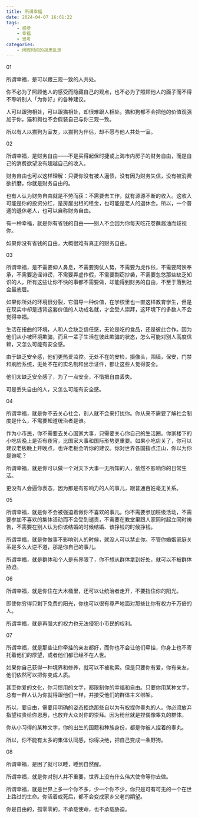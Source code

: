 ```yaml
---
title: 所谓幸福
date: 2024-04-07 16:01:22
tags:
    - 感受
    - 幸福
    - 思考
categories: 
    - 闲暇时间的胡思乱想
---
```


01

所谓幸福，是可以跟三观一致的人共处。

你不必为了照顾他人的感受而隐藏自己的观点，也不必为了照顾他人的面子而不得不聆听别人「为你好」的各种建议。

人可以跟狗相处，可以跟猫相处，却很难跟人相处。猫和狗都不会把他的价值观强加于你，猫和狗也不会假装自己与你三观一致。

所以有人以猫狗为室友，以猫狗为伴侣，却不愿与他人共处一室。

02

所谓幸福，是财务自由——不是买得起保时捷或上海市内房子的财务自由，而是自己的消费欲望没有超越自己的收入。

财务自由也可以这样理解：只要你没有被人逼债，没有因为财务失信，没有被消费欲折磨，你就是财务自由的。

也有人认为财务自由就是不劳而获：不需要去工作，就有源源不断的收入。这收入可能是你的投资分红，是房屋出租的租金，也可能是老人的退休金。所以，一个普通的退休老人，也可以自称财务自由。

有一种幸福，就是你有省钱的自由——别人不会因为你每天吃花卷蘸酱油而歧视你。

如果你没有省钱的自由，大概很难有真正的财务自由。

03

所谓幸福，是不需要仰人鼻息，不需要狗仗人势，不需要为虎作伥，不需要阿谀奉承，不需要造谣诽谤，不需要弄虚作假，不需要剽窃抄袭，不需要忽悠那些缺乏知识的人，所有这些让你不快的事都不需要做，却能得到财务的自由，不至于落到社会最底层。

如果你所处的环境很分裂，它倡导一种价值，在学校里也一直这样教育学生，但是在现实中却是违背这套价值的人功成名就，才会受人崇拜，这环境下的多数人不会觉得幸福。

生活在扭曲的环境，人和人会缺乏信任感，无论是吃的食品，还是彼此合作。因为他们从小被环境欺骗，而且一辈子生活在彼此欺骗的状态，怎么可能对别人高度信赖，又怎么可能有安全感。

由于缺乏安全感，他们更热爱监控。无处不在的安检，摄像头，围墙，保安，门禁和刷脸系统，无处不在的实名制和出示证件，都让这些人觉得安全。

他们太缺乏安全感了，为了一点安全，不惜把自由丢失。

可是丢失自由的人，又怎么可能有安全感。

04

所谓幸福，就是你不去关心社会，别人就不会来打扰你。你从来不需要了解社会制度是什么，不需要知道统治者是谁。

作为小市民，你不需要去关心国家大事，只需要关心你自己的生活圈。你家楼下的小吃店晚上是否有夜宵，比国家大事和国际形势更重要。如果小吃店关了，你可以建议老板晚上开晚点，也许老板会听你的建议。你对世界各国指点江山，你以为你是谁呢？

所谓幸福，就是你可以做一个对天下大事一无所知的人，依然不影响你的日常生活。

更没有人会逼你表态，因为那是有影响力的人的事儿，跟普通百姓毫无关系。

05

所谓幸福，就是你不会被强迫着做你不喜欢的事儿。你不需要参加班级活动，不需要参加不喜欢的集体活动而不会受到谴责，不需要在教堂里跟人家同时起立同时祷告，不需要在别人认为你该结婚的时候结婚、该挣钱的时候挣钱。

所谓幸福，就是你做事不影响别人的时候，就没人可以禁止你。不管你婚姻家庭关系是多么大逆不道，那是你自己的事儿。

所谓幸福，就是群体和个人是有界限了，你不想从群体拿到好处，就可以不被群体胁迫。

06

所谓幸福，就是你住在大木桶里，还可以让统治者走开，不要挡住你的阳光。

即使你穷得只剩下免费的阳光，你也可以很有尊严地面对那些比你有权力千万倍的人。

所谓幸福，就是再强大的权力也无法侵犯小市民的权利。

07

所谓幸福，就是那些让你牵挂的亲友都好，而你也不会让他们牵挂，你身上也不寄托着他们的厚望，或者他们都已经不在人世。

如果你自己获得一种境界和修养，就可以不被勒索。但是只要你有爱，你有亲友，他们依然可以把你变成人质。

甚至你爱的文化，你习惯用的文字，都限制你的幸福和自由。只要你用某种文字，总有一群人认为你就得跟他们一样，并接受他们的群体主义绑架。

所以，要自由，需要用明确的姿态拒绝那些自以为有权捏你睾丸的人。你必须放弃指望权贵给你恩惠，也放弃大众对你的崇拜。因为粉丝就是捏偶像睾丸的群体。

你从小习得的某种文字，你的出生的国籍和种族身份，都是你被人捏着的睾丸。

所以，你不能有太多的集体认同感，你得决绝，把自己变成一条野狗。

08

所谓幸福，是困了就可以睡，睡到自然醒。

所谓幸福，就是你对别人并不重要，世界上没有什么伟大使命等你去做。

所谓幸福，就是世界上多一个你不多，少一个你不少，你只是可有可无的一个在世上路过的生命。你活着或死后，都不会变成家乡父老的期望。

你是自由的，孤零零的，不承载使命，也不承载胁迫。
